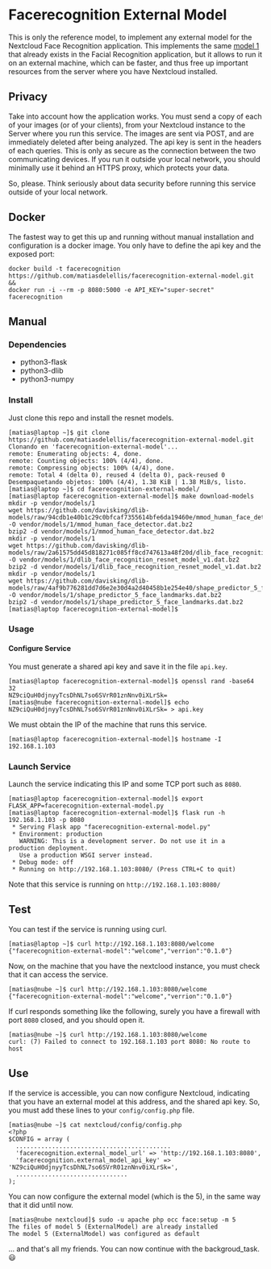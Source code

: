 # Facerecognition External Model
This is only the reference model, to implement any external model for the Nextcloud Face Recognition application. This implements the same [model 1](https://github.com/matiasdelellis/facerecognition/wiki/Models#model-1) that already exists in the Facial Recognition application, but it allows to run it on an external machine, which can be faster, and thus free up important resources from the server where you have Nextcloud installed.

## Privacy
Take into account how the application works. You must send a copy of each of your images (or of your clients), from your Nextcloud instance to the Server where you run this service.
The images are sent via POST, and are immediately deleted after being analyzed. The api key is sent in the headers of each queries. This is only as secure as the connection between the two communicating devices. If you run it outside your local network, you should minimally use it behind an HTTPS proxy, which protects your data.

So, please. Think seriously about data security before running this service outside of your local network.

## Docker
The fastest way to get this up and running without manual installation and configuration is a docker image. You only have to define the api key and the exposed port:
```
docker build -t facerecognition https://github.com/matiasdelellis/facerecognition-external-model.git &&
docker run -i --rm -p 8080:5000 -e API_KEY="super-secret" facerecognition
```

## Manual
### Dependencies
* python3-flask
* python3-dlib
* python3-numpy

### Install
Just clone this repo and install the resnet models.
```
[matias@laptop ~]$ git clone https://github.com/matiasdelellis/facerecognition-external-model.git
Clonando en 'facerecognition-external-model'...
remote: Enumerating objects: 4, done.
remote: Counting objects: 100% (4/4), done.
remote: Compressing objects: 100% (4/4), done.
remote: Total 4 (delta 0), reused 4 (delta 0), pack-reused 0
Desempaquetando objetos: 100% (4/4), 1.38 KiB | 1.38 MiB/s, listo.
[matias@laptop ~]$ cd facerecognition-external-model/
[matias@laptop facerecognition-external-model]$ make download-models 
mkdir -p vendor/models/1
wget https://github.com/davisking/dlib-models/raw/94cdb1e40b1c29c0bfcaf7355614bfe6da19460e/mmod_human_face_detector.dat.bz2 -O vendor/models/1/mmod_human_face_detector.dat.bz2
bzip2 -d vendor/models/1/mmod_human_face_detector.dat.bz2
mkdir -p vendor/models/1
wget https://github.com/davisking/dlib-models/raw/2a61575dd45d818271c085ff8cd747613a48f20d/dlib_face_recognition_resnet_model_v1.dat.bz2 -O vendor/models/1/dlib_face_recognition_resnet_model_v1.dat.bz2
bzip2 -d vendor/models/1/dlib_face_recognition_resnet_model_v1.dat.bz2
mkdir -p vendor/models/1
wget https://github.com/davisking/dlib-models/raw/4af9b776281dd7d6e2e30d4a2d40458b1e254e40/shape_predictor_5_face_landmarks.dat.bz2 -O vendor/models/1/shape_predictor_5_face_landmarks.dat.bz2
bzip2 -d vendor/models/1/shape_predictor_5_face_landmarks.dat.bz2
[matias@laptop facerecognition-external-model]$
```

### Usage
#### Configure Service
You must generate a shared api key and save it in the file `api.key`.
```
[matias@laptop facerecognition-external-model]$ openssl rand -base64 32
NZ9ciQuH0djnyyTcsDhNL7so6SVrR01znNnv0iXLrSk=
[matias@nube facerecognition-external-model]$ echo NZ9ciQuH0djnyyTcsDhNL7so6SVrR01znNnv0iXLrSk= > api.key
```

We must obtain the IP of the machine that runs this service.
```
[matias@laptop facerecognition-external-model]$ hostname -I
192.168.1.103
```

### Launch Service
Launch the service indicating this IP and some TCP port such as `8080`.
```
[matias@laptop facerecognition-external-model]$ export FLASK_APP=facerecognition-external-model.py
[matias@laptop facerecognition-external-model]$ flask run -h 192.168.1.103 -p 8080
 * Serving Flask app "facerecognition-external-model.py"
 * Environment: production
   WARNING: This is a development server. Do not use it in a production deployment.
   Use a production WSGI server instead.
 * Debug mode: off
 * Running on http://192.168.1.103:8080/ (Press CTRL+C to quit)
```

Note that this service is running on `http://192.168.1.103:8080/`

## Test
You can test if the service is running using curl.
```
[matias@laptop ~]$ curl http://192.168.1.103:8080/welcome
{"facerecognition-external-model":"welcome","verrion":"0.1.0"}
```

Now, on the machine that you have the nextclood instance, you must check that it can access the service.
```
[matias@nube ~]$ curl http://192.168.1.103:8080/welcome
{"facerecognition-external-model":"welcome","verrion":"0.1.0"}
```

If curl responds something like the following, surely you have a firewall with port `8080` closed, and you should open it.
```
[matias@nube ~]$ curl http://192.168.1.103:8080/welcome
curl: (7) Failed to connect to 192.168.1.103 port 8080: No route to host
```

## Use
If the service is accessible, you can now configure Nextcloud, indicating that you have an external model at this address, and the shared api key. So, you must add these lines to your `config/config.php` file.
```
[matias@nube ~]$ cat nextcloud/config/config.php
<?php
$CONFIG = array (
  ...........................................
  'facerecognition.external_model_url' => 'http://192.168.1.103:8080',
  'facerecognition.external_model_api_key' => 'NZ9ciQuH0djnyyTcsDhNL7so6SVrR01znNnv0iXLrSk=',
  ...............................
);
```

You can now configure the external model (which is the 5), in the same way that it did until now.
```
[matias@nube nextcloud]$ sudo -u apache php occ face:setup -m 5
The files of model 5 (ExternalModel) are already installed
The model 5 (ExternalModel) was configured as default
```

... and that's all my friends. You can now continue with the backgroud_task. :smiley:
